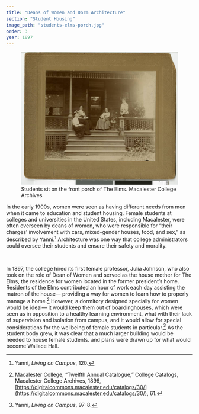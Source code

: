 ```yaml
---
title: "Deans of Women and Dorm Architecture"
section: "Student Housing"
image_path: "students-elms-porch.jpg"
order: 3
year: 1897
---
```


<figure>
   <img src="/images/students-elms-porch.jpg">
   <figcaption>
        Students sit on the front porch of The Elms. Macalester College Archives
   </figcaption>
</figure>

<!-----

Yay, no errors, warnings, or alerts!

Conversion time: 0.208 seconds.


Using this Markdown file:

1. Paste this output into your source file.
2. See the notes and action items below regarding this conversion run.
3. Check the rendered output (headings, lists, code blocks, tables) for proper
   formatting and use a linkchecker before you publish this page.

Conversion notes:

* Docs to Markdown version 1.0β34
* Sat Apr 15 2023 16:41:10 GMT-0700 (PDT)
* Source doc: converter document
----->


In the early 1900s, women were seen as having different needs from men when it came to education and student housing. Female students at colleges and universities in the United States, including Macalester, were often overseen by deans of women, who were responsible for “their charges’ involvement with cars, mixed-gender houses, food, and sex,” as described by Yanni.[^1] Architecture was one way that college administrators could oversee their students and ensure their safety and morality.

<br>

In 1897, the college hired its first female professor, Julia Johnson, who also took on the role of Dean of Women and served as the house mother for The Elms, the residence for women located in the former president’s home. Residents of the Elms contributed an hour of work each day assisting the matron of the house— providing a way for women to learn how to properly manage a home.[^2] However, a dormitory designed specially for women would be ideal— it would keep them out of boardinghouses, which were seen as in opposition to a healthy learning environment, what with their lack of supervision and isolation from campus, and it would allow for special considerations for the wellbeing of female students in particular.[^3] As the student body grew, it was clear that a much larger building would be needed to house female students. and plans were drawn up for what would become Wallace Hall. 


[^1]:
     Yanni, _Living on Campus_, 120.

[^2]:
     Macalester College, “Twelfth Annual Catalogue,” College Catalogs, Macalester College Archives, 1896, [https://digitalcommons.macalester.edu/catalogs/30/](https://digitalcommons.macalester.edu/catalogs/30/), 61.

[^3]:
     Yanni, _Living on Campus_, 97-8.
